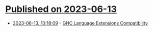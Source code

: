 # [Published on 2023-06-13](index.md)

* [2023-06-13, 10:18:09](https://lobste.rs/s/il0zix/ghc_language_extensions_compatibility) - [GHC Language Extensions Compatibility](http://ghcaniuse.damianfral.com/)
